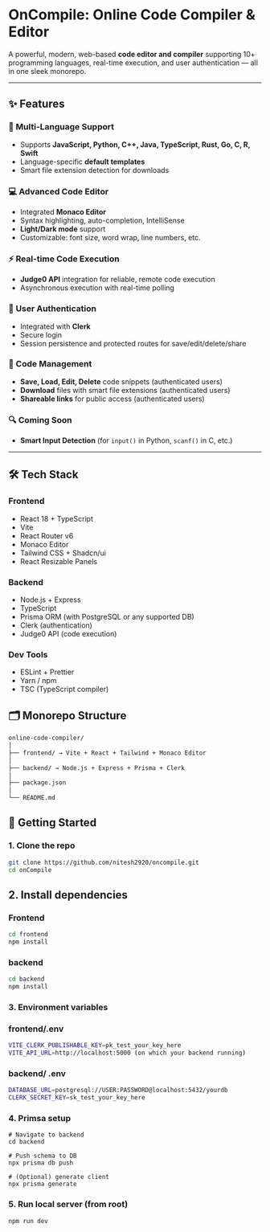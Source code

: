# OnCompile: Online Code Compiler & Editor

A powerful, modern, web-based **code editor and compiler** supporting 10+ programming languages, real-time execution, and user authentication — all in one sleek monorepo.

---

## ✨ Features

### 🔧 Multi-Language Support
- Supports **JavaScript, Python, C++, Java, TypeScript, Rust, Go, C, R, Swift**
- Language-specific **default templates**
- Smart file extension detection for downloads

### 💻 Advanced Code Editor
- Integrated **Monaco Editor** 
- Syntax highlighting, auto-completion, IntelliSense
- **Light/Dark mode** support
- Customizable: font size, word wrap, line numbers, etc.

### ⚡ Real-time Code Execution
- **Judge0 API** integration for reliable, remote code execution
- Asynchronous execution with real-time polling

### 🔐 User Authentication
- Integrated with **Clerk**
- Secure login
- Session persistence and protected routes for save/edit/delete/share

### 💾 Code Management
- **Save, Load, Edit, Delete** code snippets (authenticated users)
- **Download** files with smart file extensions (authenticated users)
- **Shareable links** for public access (authenticated users)

### 🔍 Coming Soon
- **Smart Input Detection** (for `input()` in Python, `scanf()` in C, etc.)

---

## 🛠️ Tech Stack

### Frontend
- React 18 + TypeScript
- Vite
- React Router v6
- Monaco Editor
- Tailwind CSS + Shadcn/ui
- React Resizable Panels

### Backend
- Node.js + Express
- TypeScript
- Prisma ORM (with PostgreSQL or any supported DB)
- Clerk (authentication)
- Judge0 API (code execution)

### Dev Tools
- ESLint + Prettier
- Yarn / npm
- TSC (TypeScript compiler)



## 🗂️ Monorepo Structure

```sh
online-code-compiler/
│
├── frontend/ → Vite + React + Tailwind + Monaco Editor
│
├── backend/ → Node.js + Express + Prisma + Clerk
│
├── package.json 
│
└── README.md
```

## 🚀 Getting Started

### 1. Clone the repo

```bash
git clone https://github.com/nitesh2920/oncompile.git
cd onCompile
```

## 2. Install dependencies
### Frontend
```bash
cd frontend
npm install
```
### backend
```bash
cd backend
npm install
```
### 3. Environment variables
### frontend/.env
```bash
VITE_CLERK_PUBLISHABLE_KEY=pk_test_your_key_here
VITE_API_URL=http://localhost:5000 (on which your backend running)

```
### backend/ .env
```sh
DATABASE_URL=postgresql://USER:PASSWORD@localhost:5432/yourdb
CLERK_SECRET_KEY=sk_test_your_key_here

```
### 4. Primsa setup
```
# Navigate to backend
cd backend

# Push schema to DB
npx prisma db push

# (Optional) generate client
npx prisma generate
```

### 5. Run local server (from root)
```bash
npm run dev
```



